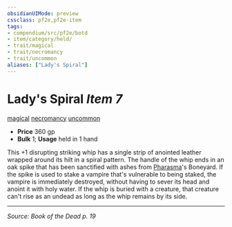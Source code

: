 ```yaml
---
obsidianUIMode: preview
cssclass: pf2e,pf2e-item
tags:
- compendium/src/pf2e/botd
- item/category/held/
- trait/magical
- trait/necromancy
- trait/uncommon
aliases: ["Lady's Spiral"]
---
```

# Lady's Spiral *Item 7*  
[magical](magical.md "Magical Item Trait")  [necromancy](necromancy.md "Necromancy School Trait")  [uncommon](uncommon.md "Uncommon Rarity Trait")  

- **Price** 360 gp
- **Bulk** 1; **Usage** held in 1 hand

This +1 disrupting striking whip has a single strip of anointed leather wrapped around its hilt in a spiral pattern. The handle of the whip ends in an oak spike that has been sanctified with ashes from [Pharasma](pharasma.md)'s Boneyard. If the spike is used to stake a vampire that's vulnerable to being staked, the vampire is immediately destroyed, without having to sever its head and anoint it with holy water. If the whip is buried with a creature, that creature can't rise as an undead as long as the whip remains by its side.


---
*Source: Book of the Dead p. 19*